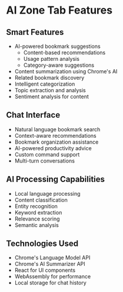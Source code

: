 # AI Zone Tab Features

## Smart Features
- AI-powered bookmark suggestions
  - Content-based recommendations
  - Usage pattern analysis
  - Category-aware suggestions
- Content summarization using Chrome's AI
- Related bookmark discovery
- Intelligent categorization
- Topic extraction and analysis
- Sentiment analysis for content

## Chat Interface
- Natural language bookmark search
- Context-aware recommendations
- Bookmark organization assistance
- AI-powered productivity advice
- Custom command support
- Multi-turn conversations

## AI Processing Capabilities
- Local language processing
- Content classification
- Entity recognition
- Keyword extraction
- Relevance scoring
- Semantic analysis

## Technologies Used
- Chrome's Language Model API
- Chrome's AI Summarizer API
- React for UI components
- WebAssembly for performance
- Local storage for chat history